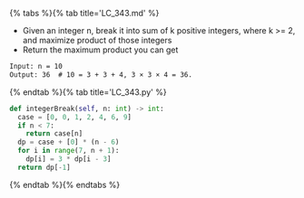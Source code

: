 {% tabs %}{% tab title='LC_343.md' %}

* Given an integer n, break it into sum of k positive integers, where k >= 2, and maximize product of those integers
* Return the maximum product you can get

```txt
Input: n = 10
Output: 36  # 10 = 3 + 3 + 4, 3 × 3 × 4 = 36.
```

{% endtab %}{% tab title='LC_343.py' %}

```py
def integerBreak(self, n: int) -> int:
  case = [0, 0, 1, 2, 4, 6, 9]
  if n < 7:
    return case[n]
  dp = case + [0] * (n - 6)
  for i in range(7, n + 1):
    dp[i] = 3 * dp[i - 3]
  return dp[-1]
```

{% endtab %}{% endtabs %}
